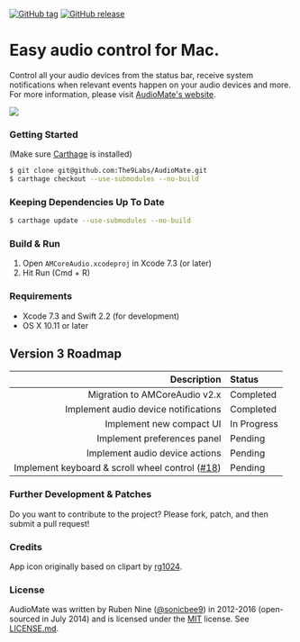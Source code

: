 [![GitHub tag](https://img.shields.io/github/tag/The9Labs/AudioMate.svg)](https://github.com/The9Labs/AudioMate)
[![GitHub release](https://img.shields.io/github/release/The9Labs/AudioMate.svg)](https://github.com/The9Labs/AudioMate)

# Easy audio control for Mac.

Control all your audio devices from the status bar, receive system notifications when relevant events happen on your audio devices and more. For more information, please visit [AudioMate's website](http://audiomateapp.com).

<img src="https://github.com/The9Labs/AudioMate/raw/v3/Artwork/AudioMate_v3_Screenshot.png" class="center">

### Getting Started

(Make sure [Carthage](https://github.com/Carthage/Carthage) is installed)

```bash
$ git clone git@github.com:The9Labs/AudioMate.git
$ carthage checkout --use-submodules --no-build
```

### Keeping Dependencies Up To Date

```bash
$ carthage update --use-submodules --no-build
```

### Build & Run

1. Open `AMCoreAudio.xcodeproj` in Xcode 7.3 (or later)
2. Hit Run (Cmd + R)

### Requirements

* Xcode 7.3 and Swift 2.2 (for development)
* OS X 10.11 or later

## Version 3 Roadmap

| Description       | Status|
| -------------:|:-------------
| Migration to AMCoreAudio v2.x| Completed|
| Implement audio device notifications| Completed|
| Implement new compact UI| In Progress|
| Implement preferences panel| Pending|
| Implement audio device actions| Pending|
| Implement keyboard & scroll wheel control ([#18](https://github.com/The9Labs/AudioMate/issues/18))| Pending|

### Further Development & Patches

Do you want to contribute to the project? Please fork, patch, and then submit a pull request!

### Credits

App icon originally based on clipart by [rg1024](https://openclipart.org/detail/20507/robot-carrying-things-1).

### License

AudioMate was written by Ruben Nine ([@sonicbee9](https://twitter.com/sonicbee9)) in 2012-2016 (open-sourced in July 2014) and is licensed under the [MIT](http://opensource.org/licenses/MIT) license. See [LICENSE.md](LICENSE.md).
